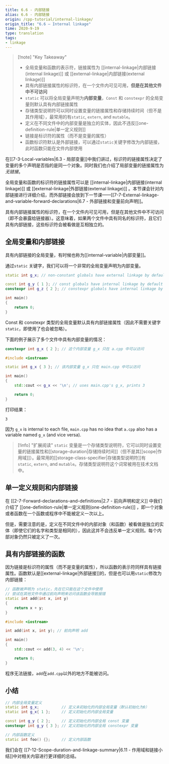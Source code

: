 ```yaml
---
title: 6.6 - 内部链接
alias: 6.6 - 内部链接
origin: /cpp-tutorial/internal-linkage/
origin_title: "6.6 — Internal linkage"
time: 2020-9-19
type: translation
tags:
- linkage
---
```


> [!note] "Key Takeaway"
> - 全局变量和函数的表示符，链接属性为 [[internal-linkage|内部链接(internal linkage)]] 或 [[external-linkage|内部链接(external linkage)]]  
> - 具有内部链接属性的标识符，在一个文件内可见可用，**但是在其他文件中不可访问**
> - `static` 可以将全局变量声明为**内部变量**，`Const` 和 `constexpr` 的全局变量则默认具有内部链接属性
> - 存储类型说明符可以同时设置变量的链接属性和存储持续时间（但不是其作用域），最常用的有`static`, `extern`, and `mutable`。
> - 定义在不同文件中的内部变量是独立的实体，因此不违反[[one-definition-rule|单一定义规则]]
> - 链接是标识符的属性（而不是变量的属性）
> - 函数标识符默认是外部链接，可以通过`static`关键字修改为内部链接，此时函数只能在文件内部使用

 
 在[[7-3-Local-variables|6.3 - 局部变量]]中我们讲过，标识符的链接属性决定了变量的多个声明是否指的是同一个对象。同时我们也介绍了局部变量的链接属性为*无链接*。

全局变量和函数的标识符的链接属性可以是 [[internal-linkage|内部链接(internal linkage)]] 或 [[external-linkage|外部链接(external linkage)]]  。本节课会针对内部链接进行详细介绍，而外部链接会放到下一节课——[[7-7-External-linkage-and-variable-forward-declarations|6.7 - 外部链接和变量前向声明]]。

具有内部链接属性的标识符，在一个文件内可见可用，但是在其他文件中不可访问（即不会暴露给链接器）。这意味着，如果两个文件中具有同名的标识符，且它们具有内部链接，这些标识符会被看做是互相独立的。

## 全局变量和内部链接

具有内部链接的全局变量，有时候也称为[[internal-variable|内部变量]]。

通过`static` 关键字，我们可以将一个非常的全局变量声明为内部变量。

```cpp
static int g_x; // non-constant globals have external linkage by default, but can be given internal linkage via the static keyword

const int g_y { 1 }; // const globals have internal linkage by default
constexpr int g_z { 2 }; // constexpr globals have internal linkage by default

int main()
{
    return 0;
}
```



Const 和 constexpr 类型的全局变量默认具有内部链接属性（因此不需要关键字 `static`，即使用了也会被忽略）。

下面的例子展示了多个文件中具有内部变量的情况：

```cpp title="a.cpp"
constexpr int g_x { 2 }; // 这个内部变量 g_x 只在 a.cpp 中可以访问
```


```cpp title="main.cpp"
#include <iostream>

static int g_x { 3 }; // 该内部变量 g_x 只在 main.cpp 中可以访问

int main()
{
    std::cout << g_x << '\n'; // uses main.cpp's g_x, prints 3

    return 0;
}
```

打印结果：

```
3
```

因为 `g_x` is internal to each file, `main.cpp` has no idea that `a.cpp` also has a variable named `g_x` (and vice versa).

> [!info] "扩展阅读"
> `static` 变量是一个存储类型说明符，它可以同时设置变量的链接属性和[[storage-duration|存储持续时间]]（但不是其[[scope|作用域]]）。最常用的[[storage-class-specifier|存储类型说明符]]有`static`, `extern`, and `mutable`。存储类型说明符这个词常被用在技术文档中。

## 单一定义规则和内部链接

在 [[2-7-Forward-declarations-and-definitions|2.7 - 前向声明和定义]] 中我们介绍了 [[one-definition-rule|单一定义规则(one-definition-rule)]] ，即一个对象或者函数在一个函数或程序中不能被定义一次以上。

但是，需要注意的是，定义在不同文件中的内部对象（和函数）被看做是独立的实体（即使它们的名字和类型是相同的），因此这并不会违反单一定义规则。每个内部对象仍然只被定义了一次。

## 具有内部链接的函数

因为链接是标识符的属性（而不是变量的属性），所以函数的表示符同样具有链接属性。函数默认是[[external-linkage|外部链接]]的，但是也可以用`static`修改为内部链接：

```cpp title="add.cpp"
// 函数被声明为 static，先在它只能在这个文件中使用
// 尝试在其他文件中通过前向声明来访问该函数会导致报错
static int add(int x, int y)
{
    return x + y;
}
```


```cpp title="main.cpp"
#include <iostream>

int add(int x, int y); // 前向声明 add

int main()
{
    std::cout << add(3, 4) << '\n';

    return 0;
}
```


程序无法链接，`add`在`add.cpp`以外的地方不能被访问。

## 小结

```cpp
// 内部全局变量定义
static int g_x;          // 定义未初始化的内部全局变量（默认初始化为0）
static int g_x{ 1 };     // 定义初始化的内部全局变量

const int g_y { 2 };     // 定义初始化的内部全局 const 变量
constexpr int g_y { 3 }; // 定义初始化的内部全局 constexpr 变量

// 内部函数定义
static int foo() {};     // 定义内部函数
```


我们会在 [[7-12-Scope-duration-and-linkage-summary|6.11 - 作用域和链接小结]]中对相关内容进行更详细的总结。